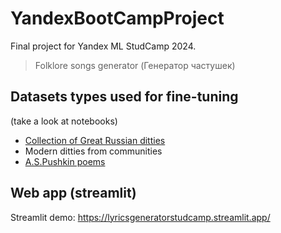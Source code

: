 # YandexBootCampProject
Final project for Yandex ML StudCamp 2024.

> Folklore songs generator (Генератор частушек)

## Datasets types used for fine-tuning 

(take a look at notebooks)
* [Collection of Great Russian ditties](https://www.prlib.ru/item/714849)
* Modern ditties from communities
* [A.S.Pushkin poems](https://dataverse.pushdom.ru/dataverse/openlit)

## Web app (streamlit)


Streamlit demo: https://lyricsgeneratorstudcamp.streamlit.app/
